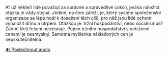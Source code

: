 
Ať už někteří lidé považují za správné a spravedlivé cokoli, jediná náležitá otázka je vždy stejná. Jediné, na čem záleží, je, který systém společenské organizace se lépe hodí k dosažení těch cílů, pro něž jsou lidé ochotni vynaložit dřinu a utrpení. Otázkou je: tržní hospodářství, nebo socialismus? Žádné třetí řešení neexistuje. Pojem tržního hospodářství s netržními cenami je nesmyslný. Samotná myšlenka nákladových cen je neuskutečnitelná.

[🔊 Poslechnout audio](/data/7-paragraphs/audio/chapter_72/para_005-A-u-nkte-lid-povauj-za-sprvn-a-spravedli.mp3)
